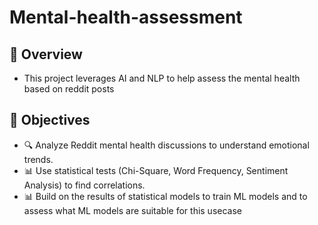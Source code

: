 # Mental-health-assessment

## 🎯 Overview 
- This project leverages AI and NLP to help assess the mental health based on reddit posts

 ## 🎯 Objectives
 - 🔍 Analyze Reddit mental health discussions to understand emotional trends.
 - 📊 Use statistical tests (Chi-Square, Word Frequency, Sentiment Analysis) to find correlations.
 - 📊 Build on the results of statistical models to train ML models and to assess what ML models are suitable for this usecase


 
